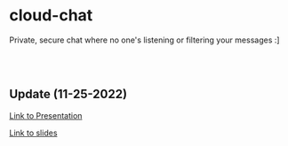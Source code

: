 # cloud-chat
Private, secure chat where no one's listening or filtering your messages :]

<br></br>
## Update (11-25-2022)
[Link to Presentation](https://www.dropbox.com/s/5vqd0769qs4gj5a/Term_Project_Presentation.mp4?dl=0)

[Link to slides](https://docs.google.com/presentation/d/1bzzyWjTVMcbFU1gyyisxzizha9sT_bMrQyn6iYwMY40/edit?usp=sharing)

<br></br>

